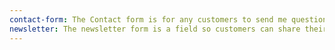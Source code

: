 ```yaml
---
contact-form: The Contact form is for any customers to send me questions or concerns. It contains several text entry fields so I can respond to them appropriately.
newsletter: The newsletter form is a field so customers can share their email in return for special promotions and portfolio updates.
---
```


